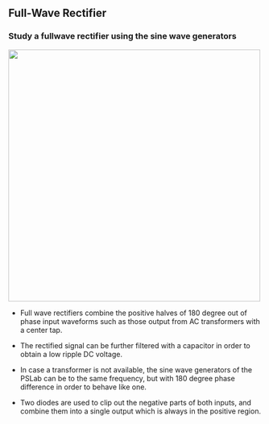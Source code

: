 Full-Wave Rectifier
---

### Study a fullwave rectifier using the sine wave generators

<img src="https://fossasia.github.io/pslab-experiments/images/schematics/fullwave.svg" width=500 height=500>

* Full wave rectifiers combine the positive halves of 180 degree out of phase input waveforms such as those output from AC transformers with a center tap.

* The rectified signal can be further filtered with a capacitor in order to obtain a low ripple DC voltage.

* In case a transformer is not available, the sine wave generators of the PSLab can be to the same frequency, but with 180 degree phase difference in order to behave like one.

* Two diodes are used to clip out the negative parts of both inputs, and combine them into a single output which is always in the positive region.



